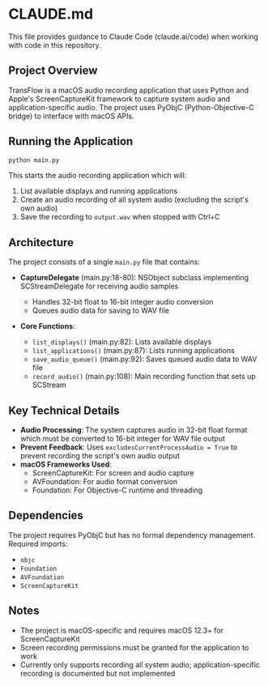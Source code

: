 # CLAUDE.md

This file provides guidance to Claude Code (claude.ai/code) when working with code in this repository.

## Project Overview

TransFlow is a macOS audio recording application that uses Python and Apple's ScreenCaptureKit framework to capture system audio and application-specific audio. The project uses PyObjC (Python-Objective-C bridge) to interface with macOS APIs.

## Running the Application

```bash
python main.py
```

This starts the audio recording application which will:
1. List available displays and running applications
2. Create an audio recording of all system audio (excluding the script's own audio)
3. Save the recording to `output.wav` when stopped with Ctrl+C

## Architecture

The project consists of a single `main.py` file that contains:

- **CaptureDelegate** (main.py:18-80): NSObject subclass implementing SCStreamDelegate for receiving audio samples
  - Handles 32-bit float to 16-bit integer audio conversion
  - Queues audio data for saving to WAV file

- **Core Functions**:
  - `list_displays()` (main.py:82): Lists available displays
  - `list_applications()` (main.py:87): Lists running applications  
  - `save_audio_queue()` (main.py:92): Saves queued audio data to WAV file
  - `record_audio()` (main.py:108): Main recording function that sets up SCStream

## Key Technical Details

- **Audio Processing**: The system captures audio in 32-bit float format which must be converted to 16-bit integer for WAV file output
- **Prevent Feedback**: Uses `excludesCurrentProcessAudio = True` to prevent recording the script's own audio output
- **macOS Frameworks Used**:
  - ScreenCaptureKit: For screen and audio capture
  - AVFoundation: For audio format conversion
  - Foundation: For Objective-C runtime and threading

## Dependencies

The project requires PyObjC but has no formal dependency management. Required imports:
- `objc`
- `Foundation` 
- `AVFoundation`
- `ScreenCaptureKit`

## Notes

- The project is macOS-specific and requires macOS 12.3+ for ScreenCaptureKit
- Screen recording permissions must be granted for the application to work
- Currently only supports recording all system audio; application-specific recording is documented but not implemented